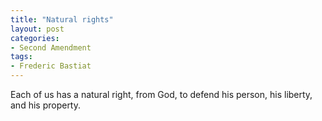```yaml
---
title: "Natural rights"
layout: post
categories:
- Second Amendment
tags:
- Frederic Bastiat
---
```


Each of us has a natural right, from God, to defend his person, his liberty, and his property.